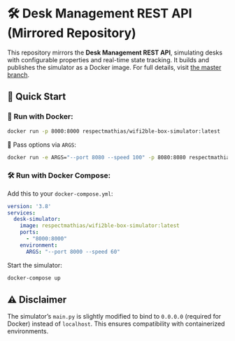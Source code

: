 # 🛠️ Desk Management REST API (Mirrored Repository)

This repository mirrors the **Desk Management REST API**, simulating desks with configurable properties and real-time state tracking. It builds and publishes the simulator as a Docker image. For full details, visit [the master branch](../../tree/main).

## 🚀 Quick Start

### 🐳 Run with Docker:
```bash
docker run -p 8000:8000 respectmathias/wifi2ble-box-simulator:latest
```

🔧 Pass options via `ARGS`:
```bash
docker run -e ARGS="--port 8080 --speed 100" -p 8080:8080 respectmathias/wifi2ble-box-simulator:latest
```

### 🛠️ Run with Docker Compose:
Add this to your `docker-compose.yml`:
```yaml
version: '3.8'
services:
  desk-simulator:
    image: respectmathias/wifi2ble-box-simulator:latest
    ports:
      - "8000:8000"
    environment:
      ARGS: "--port 8000 --speed 60"
```

Start the simulator:
```bash
docker-compose up
```

## ⚠️ Disclaimer

The simulator’s `main.py` is slightly modified to bind to `0.0.0.0` (required for Docker) instead of `localhost`. This ensures compatibility with containerized environments.
